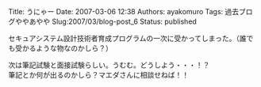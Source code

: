 Title: うにゃー
Date: 2007-03-06 12:38
Authors: ayakomuro
Tags:  過去ブログややあやや
Slug:2007/03/blog-post_6
Status: published

セキュアシステム設計技術者育成プログラムの一次に受かってしまった。（誰でも受かるような物なのかしら？）  

次は筆記試験と面接試験らしい。うむむ。どうしよう・・・！？  
筆記とか何が出るのかしら？マエダさんに相談せねば！！
